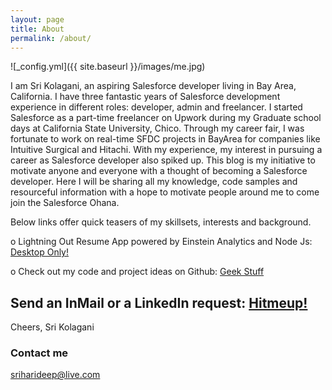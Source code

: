 ```yaml
---
layout: page
title: About
permalink: /about/
---
```

![_config.yml]({{ site.baseurl }}/images/me.jpg)

I am Sri Kolagani, an aspiring Salesforce developer living in Bay Area, California. I have three fantastic years of Salesforce development experience in different roles: developer, admin and freelancer. I started Salesforce as a part-time freelancer on Upwork during my Graduate school days at California State University, Chico. Through my career fair, I was fortunate to work on real-time SFDC projects in BayArea for companies like Intuitive Surgical and Hitachi. With my experience, my interest in pursuing a career as Salesforce developer also spiked up. This blog is my initiative to motivate anyone and everyone with a thought of becoming a Salesforce developer. Here I will be sharing all my knowledge, code samples and resourceful information with a hope to motivate people around me to come join the Salesforce Ohana. 

Below links offer quick teasers of my skillsets, interests and background.

o	Lightning Out Resume App powered by Einstein Analytics and Node Js: [Desktop Only!](https://srisfdcresume.herokuapp.com)

o	Check out my code and project ideas on Github: [Geek Stuff](https://www.sfdcbrewery.github.io)

## Send an InMail or a LinkedIn request: [Hitmeup!](https://www.Linkedin.com/in/sriharideep)

Cheers,
Sri Kolagani

### Contact me

[sriharideep@live.com](mailto:sriharideep@live.com)

